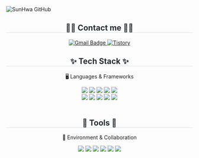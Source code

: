 <!--## Hi there 👋 -->
<div class="header">
      <img src="https://capsule-render.vercel.app/api?type=transparent&fontColor=F5C0CA&text=SunHwa%20GitHub%20&height=150&fontSize=60&descAlignY=75&descAlign=60" alt="SunHwa GitHub">
    </div>
<div align= "center">
    <h2 style="border-bottom: 1px solid #d8dee4; color: #282d33;"> 🧑‍💻 Contact me 🧑‍💻 </h2>
     <!-- Gmail 버튼 -->
  <a href="mailto:hbo1053@gmail.com">
    <img src="https://img.shields.io/badge/hbo1053@gmail.com-EA4335?style=for-the-badge&logo=gmail&logoColor=white" alt="Gmail Badge"/>
  </a>

  <!-- Tistory 버튼 -->
  <a href="https://note-ash.tistory.com" target="_blank">
    <img src="https://img.shields.io/badge/Tistory-5E5E8C?style=for-the-badge&logo=tistory&logoColor=white" alt="Tistory"/>
  </a>
</div>
<!-- 💻 TECH STACK -->
<div align="center">
  <h2 style="border-bottom: 1px solid #d8dee4; color: #282d33;"> ✨ Tech Stack ✨ </h2>

  <p>🖥️ Languages & Frameworks</p>

  <img src="https://img.shields.io/badge/Java-F7C5CC?style=for-the-badge&logo=openjdk&logoColor=white" />
  <img src="https://img.shields.io/badge/Spring%20Boot-B7E5B4?style=for-the-badge&logo=springboot&logoColor=white" />
  <img src="https://img.shields.io/badge/MyBatis-9DB2BF?style=for-the-badge&logoColor=white" />
  <img src="https://img.shields.io/badge/JPA-F4C2C2?style=for-the-badge&logo=hibernate&logoColor=white" />
  <img src="https://img.shields.io/badge/MySQL-A7C7E7?style=for-the-badge&logo=mysql&logoColor=white" />
  <br>
  <img src="https://img.shields.io/badge/React-C3B1E1?style=for-the-badge&logo=react&logoColor=white" />
  <img src="https://img.shields.io/badge/JavaScript-FFE699?style=for-the-badge&logo=javascript&logoColor=black" />
  <img src="https://img.shields.io/badge/HTML5-F7CAC9?style=for-the-badge&logo=html5&logoColor=white" />
  <img src="https://img.shields.io/badge/CSS3-AEDFF7?style=for-the-badge&logo=css3&logoColor=white" />
  <img src="https://img.shields.io/badge/TailwindCSS-C9E4DE?style=for-the-badge&logo=tailwindcss&logoColor=black" />
</div>

<br>

<!-- 🧰 TOOLS -->
<div align="center">
  <h2 style="border-bottom: 1px solid #d8dee4; color: #282d33;"> 🧰 Tools 🧰 </h2>

  <p>💼 Environment & Collaboration</p>

  <img src="https://img.shields.io/badge/IntelliJ_IDEA-D6CDEA?style=for-the-badge&logo=intellijidea&logoColor=white" />
  <img src="https://img.shields.io/badge/VSCode-B5EAD7?style=for-the-badge&logo=visualstudiocode&logoColor=white" />
  <img src="https://img.shields.io/badge/Git-F4B6C2?style=for-the-badge&logo=git&logoColor=white" />
  <img src="https://img.shields.io/badge/GitHub-C9C9FF?style=for-the-badge&logo=github&logoColor=white" />
  <img src="https://img.shields.io/badge/Notion-FFD6A5?style=for-the-badge&logo=notion&logoColor=black" />
  <img src="https://img.shields.io/badge/ERD_Cloud-CAE7B9?style=for-the-badge&logoColor=white" />
</div>
   

<!--
**ansunhwa/ansunhwa** is a ✨ _special_ ✨ repository because its `README.md` (this file) appears on your GitHub profile.

Here are some ideas to get you started:

- 🔭 I’m currently working on ...
- 🌱 I’m currently learning ...
- 👯 I’m looking to collaborate on ...
- 🤔 I’m looking for help with ...
- 💬 Ask me about ...
- 📫 How to reach me: ...
- 😄 Pronouns: ...
- ⚡ Fun fact: ...
-->

